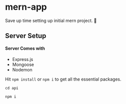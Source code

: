 # mern-app
Save up time setting up initial mern project. 🍃

## Server Setup

#### Server Comes with
- Express.js
- Mongoose
- Nodemon

Hit `npm install` or `npm i` to get all the essential packages.

```
cd api
```
```
npm i
```
